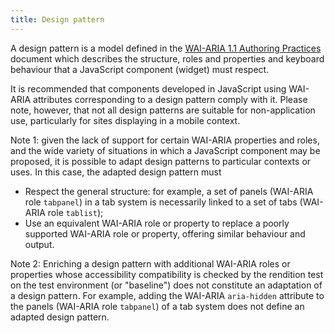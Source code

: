 ```yaml
---
title: Design pattern
---
```


A design pattern is a model defined in the [WAI-ARIA 1.1 Authoring Practices](http://www.w3.org/TR/wai-aria-practices/) document which describes the structure, roles and properties and keyboard behaviour that a JavaScript component (widget) must respect.

It is recommended that components developed in JavaScript using WAI-ARIA attributes corresponding to a design pattern comply with it.
Please note, however, that not all design patterns are suitable for non-application use, particularly for sites displaying in a mobile context.

Note 1: given the lack of support for certain WAI-ARIA properties and roles, and the wide variety of situations in which a JavaScript component may be proposed, it is possible to adapt design patterns to particular contexts or uses. In this case, the adapted design pattern must

- Respect the general structure: for example, a set of panels (WAI-ARIA role `tabpanel`) in a tab system is necessarily linked to a set of tabs (WAI-ARIA role `tablist`);
- Use an equivalent WAI-ARIA role or property to replace a poorly supported WAI-ARIA role or property, offering similar behaviour and output.

Note 2: Enriching a design pattern with additional WAI-ARIA roles or properties whose accessibility compatibility is checked by the rendition test on the test environment (or "baseline") does not constitute an adaptation of a design pattern. For example, adding the WAI-ARIA `aria-hidden` attribute to the panels (WAI-ARIA role `tabpanel`) of a tab system does not define an adapted design pattern.
